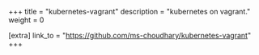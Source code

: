 +++
title = "kubernetes-vagrant"
description = "kubernetes on vagrant."
weight = 0

[extra]
link_to = "https://github.com/ms-choudhary/kubernetes-vagrant"
+++
